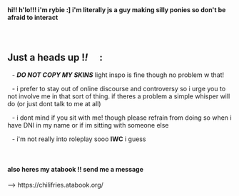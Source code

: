 </br>
<h4>hi!! h'lo!!! i'm rybie :]  i'm literally js a guy making silly ponies so don't be afraid to interact</h4>

⠀<h2> **Just a heads up** !*!* 　: </h2>


⠀- ***DO NOT COPY MY SKINS*** light inspo is fine though no problem w that!

⠀- i prefer to stay out of online discourse and controversy so i urge you to not involve me in that sort of thing. if theres a problem a simple whisper will do (or just dont talk to me at all)

⠀- i dont mind if you sit with me! though please refrain from doing so when i have DNI in my name or if im sitting with someone else

⠀- i'm not really into roleplay sooo **IWC** i guess

</br>
<h4>also heres my ‎‎atabook !! send me a message </h4>
--> https://chilifries.atabook.org/
</br>

